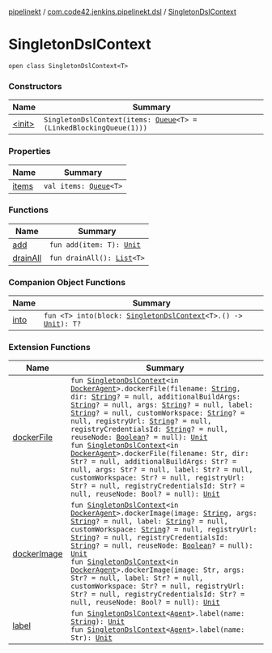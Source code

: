 [pipelinekt](../../index.md) / [com.code42.jenkins.pipelinekt.dsl](../index.md) / [SingletonDslContext](./index.md)

# SingletonDslContext

`open class SingletonDslContext<T>`

### Constructors

| Name | Summary |
|---|---|
| [&lt;init&gt;](-init-.md) | `SingletonDslContext(items: `[`Queue`](https://docs.oracle.com/javase/6/docs/api/java/util/Queue.html)`<T> = (LinkedBlockingQueue(1)))` |

### Properties

| Name | Summary |
|---|---|
| [items](items.md) | `val items: `[`Queue`](https://docs.oracle.com/javase/6/docs/api/java/util/Queue.html)`<T>` |

### Functions

| Name | Summary |
|---|---|
| [add](add.md) | `fun add(item: T): `[`Unit`](https://kotlinlang.org/api/latest/jvm/stdlib/kotlin/-unit/index.html) |
| [drainAll](drain-all.md) | `fun drainAll(): `[`List`](https://kotlinlang.org/api/latest/jvm/stdlib/kotlin.collections/-list/index.html)`<T>` |

### Companion Object Functions

| Name | Summary |
|---|---|
| [into](into.md) | `fun <T> into(block: `[`SingletonDslContext`](./index.md)`<T>.() -> `[`Unit`](https://kotlinlang.org/api/latest/jvm/stdlib/kotlin/-unit/index.html)`): T?` |

### Extension Functions

| Name | Summary |
|---|---|
| [dockerFile](../../com.code42.jenkins.pipelinekt.dsl.agent/docker-file.md) | `fun `[`SingletonDslContext`](./index.md)`<in `[`DockerAgent`](../../com.code42.jenkins.pipelinekt.core.agent/-docker-agent/index.md)`>.dockerFile(filename: `[`String`](https://kotlinlang.org/api/latest/jvm/stdlib/kotlin/-string/index.html)`, dir: `[`String`](https://kotlinlang.org/api/latest/jvm/stdlib/kotlin/-string/index.html)`? = null, additionalBuildArgs: `[`String`](https://kotlinlang.org/api/latest/jvm/stdlib/kotlin/-string/index.html)`? = null, args: `[`String`](https://kotlinlang.org/api/latest/jvm/stdlib/kotlin/-string/index.html)`? = null, label: `[`String`](https://kotlinlang.org/api/latest/jvm/stdlib/kotlin/-string/index.html)`? = null, customWorkspace: `[`String`](https://kotlinlang.org/api/latest/jvm/stdlib/kotlin/-string/index.html)`? = null, registryUrl: `[`String`](https://kotlinlang.org/api/latest/jvm/stdlib/kotlin/-string/index.html)`? = null, registryCredentialsId: `[`String`](https://kotlinlang.org/api/latest/jvm/stdlib/kotlin/-string/index.html)`? = null, reuseNode: `[`Boolean`](https://kotlinlang.org/api/latest/jvm/stdlib/kotlin/-boolean/index.html)`? = null): `[`Unit`](https://kotlinlang.org/api/latest/jvm/stdlib/kotlin/-unit/index.html)<br>`fun `[`SingletonDslContext`](./index.md)`<in `[`DockerAgent`](../../com.code42.jenkins.pipelinekt.core.agent/-docker-agent/index.md)`>.dockerFile(filename: Str, dir: Str? = null, additionalBuildArgs: Str? = null, args: Str? = null, label: Str? = null, customWorkspace: Str? = null, registryUrl: Str? = null, registryCredentialsId: Str? = null, reuseNode: Bool? = null): `[`Unit`](https://kotlinlang.org/api/latest/jvm/stdlib/kotlin/-unit/index.html) |
| [dockerImage](../../com.code42.jenkins.pipelinekt.dsl.agent/docker-image.md) | `fun `[`SingletonDslContext`](./index.md)`<in `[`DockerAgent`](../../com.code42.jenkins.pipelinekt.core.agent/-docker-agent/index.md)`>.dockerImage(image: `[`String`](https://kotlinlang.org/api/latest/jvm/stdlib/kotlin/-string/index.html)`, args: `[`String`](https://kotlinlang.org/api/latest/jvm/stdlib/kotlin/-string/index.html)`? = null, label: `[`String`](https://kotlinlang.org/api/latest/jvm/stdlib/kotlin/-string/index.html)`? = null, customWorkspace: `[`String`](https://kotlinlang.org/api/latest/jvm/stdlib/kotlin/-string/index.html)`? = null, registryUrl: `[`String`](https://kotlinlang.org/api/latest/jvm/stdlib/kotlin/-string/index.html)`? = null, registryCredentialsId: `[`String`](https://kotlinlang.org/api/latest/jvm/stdlib/kotlin/-string/index.html)`? = null, reuseNode: `[`Boolean`](https://kotlinlang.org/api/latest/jvm/stdlib/kotlin/-boolean/index.html)`? = null): `[`Unit`](https://kotlinlang.org/api/latest/jvm/stdlib/kotlin/-unit/index.html)<br>`fun `[`SingletonDslContext`](./index.md)`<in `[`DockerAgent`](../../com.code42.jenkins.pipelinekt.core.agent/-docker-agent/index.md)`>.dockerImage(image: Str, args: Str? = null, label: Str? = null, customWorkspace: Str? = null, registryUrl: Str? = null, registryCredentialsId: Str? = null, reuseNode: Bool? = null): `[`Unit`](https://kotlinlang.org/api/latest/jvm/stdlib/kotlin/-unit/index.html) |
| [label](../../com.code42.jenkins.pipelinekt.dsl.agent/label.md) | `fun `[`SingletonDslContext`](./index.md)`<`[`Agent`](../../com.code42.jenkins.pipelinekt.core/-agent.md)`>.label(name: `[`String`](https://kotlinlang.org/api/latest/jvm/stdlib/kotlin/-string/index.html)`): `[`Unit`](https://kotlinlang.org/api/latest/jvm/stdlib/kotlin/-unit/index.html)<br>`fun `[`SingletonDslContext`](./index.md)`<`[`Agent`](../../com.code42.jenkins.pipelinekt.core/-agent.md)`>.label(name: Str): `[`Unit`](https://kotlinlang.org/api/latest/jvm/stdlib/kotlin/-unit/index.html) |
